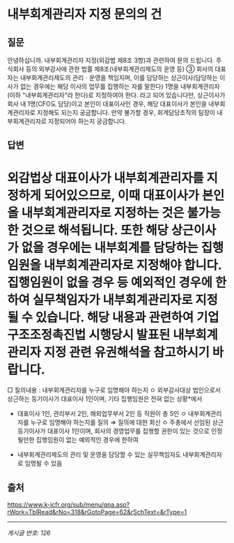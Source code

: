 # 내부회계관리자 지정 문의의 건

## 질문
안녕하십니까.
내부회계관리자 지정(외감법 제8조 3항)과 관련하여 문의 드립니다.
주식회사 등의 외부감사에 관한 법률
제8조(내부회계관리제도의 운영 등)
③ 회사의 대표자는 내부회계관리제도의 관리ㆍ운영을 책임지며, 이를 담당하는 상근이사(담당하는 이사가 없는 경우에는 해당 이사의 업무를 집행하는 자를 말한다) 1명을 내부회계관리자(이하 "내부회계관리자"라 한다)로 지정하여야 한다.
라고 되어 있습니다만, 상근이사가 회사 내 1명(CFO도 담당)이고 본인이 대표이사인 경우, 해당 대표이사가 본인을 내부회계관리자로 지정해도 되는지 궁금합니다.
만약 불가할 경우, 회계담당조직의 팀장이 내부회계관리자로 지정되어야 하는지 궁금합니다.

## 답변
외감법상 대표이사가 내부회계관리자를 지정하게 되어있으므로, 이때 대표이사가 본인을 내부회계관리자로 지정하는 것은 불가능한 것으로 해석됩니다.
또한 해당 상근이사가 없을 경우에는 내부회계를 담당하는 집행임원을 내부회계관리자로 지정해야 합니다. 집행임원이 없을 경우 등 예외적인 경우에 한하여 실무책임자가 내부회계관리자로 지정될 수 있습니다.
해당 내용과 관련하여 기업구조조정촉진법 시행당시 발표된 내부회계관리자 지정 관련 유권해석을 참고하시기 바랍니다.
==========================================
□ 질의내용 : 내부회계관리자를 누구로 임명해야 하는지
ㅇ 외부감사대상 법인으로서 상근하는 등기이사가 대표이사 1인이며, 기타 집행임원은 전혀 없는 상황*에서
* 대표이사 1인, 관리부서 2인, 해외업무부서 2인 등 직원이 총 5인
ㅇ 내부회계관리자를 누구로 임명해야 하는지를 질의
⇒ 질의에 대한 회신
ㅇ 주총에서 선임된 상근 등기이사가 대표이사 1인이며, 회사의 경영업무를 집행할 권한이 있는 것으로 인정될만한 집행임원이 없는 예외적인 경우에 한하여
- 내부회계관리제도의 관리 및 운영을 담당할 수 있는 실무책임자도 내부회계관리자로 임명될 수 있음

## 출처
https://www.k-icfr.org/sub/menu/qna.asp?rWork=TblRead&rNo=318&rGotoPage=62&rSchText=&rType=1

---
*게시글 번호: 126*
